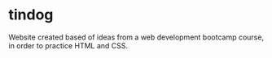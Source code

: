 # tindog
Website created based of ideas from a web development bootcamp course, in order to practice HTML and CSS.
